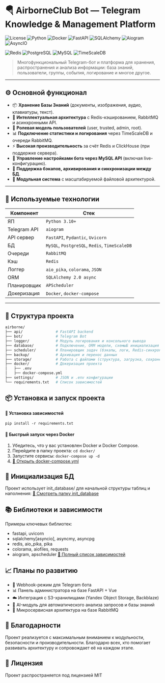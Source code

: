 # 🪂 AirborneClub Bot — Telegram Knowledge & Management Platform

![License](https://img.shields.io/badge/license-MIT-blue.svg )
![Python](https://img.shields.io/badge/python-3.12%2B-yellow.svg )
![Docker](https://img.shields.io/badge/dockerized-yes-blue.svg )
![FastAPI](https://img.shields.io/badge/api-FastAPI-00b894.svg )
![SQLAlchemy](https://img.shields.io/badge/sqlalchemy-SQL%20Toolkit-blue.svg )
![Aiogram]( https://img.shields.io/badge/aiogram-5.0-blueviolet.svg?logo=telegram&logoColor=white)
![AsyncIO]( https://img.shields.io/badge/asyncio-%23008BFF.svg?logo=python&logoColor=white)

![Redis](https://img.shields.io/badge/redis-%23DD0031.svg?logo=redis&logoColor=white)
![PostgreSQL]( https://img.shields.io/badge/postgresql-%23316192.svg?logo=postgresql&logoColor=white)
![MySQL]( https://img.shields.io/badge/mysql-%23005C78.svg?logo=mysql&logoColor=white)
![TimeScaleDB]( https://img.shields.io/badge/timescaledb-black?logo=timescaledb&logoColor=brightgreen)


> Многофункциональный Telegram-бот и платформа для хранения, распространения и анализа информации: база знаний, пользователи, группы, события, логирование и многое другое.

---

## ⚙️ Основной функционал

- 📦 **Хранение Базы Знаний** (документы, изображения, аудио, клавиатуры, текст).
- 🧠 **Интеллектуальная архитектура** с Redis-кэшированием, RabbitMQ и асинхронными API.
- 🔐 **Ролевая модель пользователей** (user, trusted, admin, root).
- 📊 **Подключение статистики и логирования** через TimeScaleDB и очереди RabbitMQ.
- ⚡️ **Высокая производительность** за счёт Redis и ClickHouse (при поддержке сервера).
- 🔧 **Управление настройками бота через MySQL API** (включая live-конфигурацию).
- 📁 **Поддержка бэкапов, архивирования и синхронизации между БД**.
- 🔁 **Модульная система** с масштабируемой файловой архитектурой.

---

## 🧰 Используемые технологии

| Компонент       | Стек                              |
|-----------------|-----------------------------------|
| ЯП              | `Python 3.10+`                    |
| Telegram API    | `aiogram`                         |
| API сервер      | `FastAPI`, `Pydantic`, `Uvicorn`  |
| БД              | `MySQL`, `PostgreSQL`, `Redis`, `TimeScaleDB` |
| Очереди         | `RabbitMQ`                        |
| Кэш             | `Redis`                           |
| Логгер          | `aio_pika`, `colorama`, `JSON`    |
| ORM             | `SQLAlchemy 2.0 async`            |
| Планировщик     | `APScheduler`                     |
| Докеризация     | `Docker`, `docker-compose`        |

---

## 📂 Структура проекта

```bash
airborne/
├── api/               # FastAPI backend
├── bot/               # Telegram Bot
├── logger/            # Модуль логирования и консольного вывода
├── database/          # Подключение, ORM модели, схемыБ инициализация
├── scheduler/         # Планировщик задач (бэкапы, логи, Redis-синхронизация)
├── backup/            # Архивация и перенос данных
├── storage/           # Работа с файлами (структура, загрузка, сохранение)
├── docker/            # Докеризация проекта
│   ├── .env
│   ├── docker-compose.yml
├── settings/          # JSON и .env конфигурации
└── requirements.txt   # Список зависимостей
```

## 📦 Установка и запуск проекта
#### 🔧 Установка зависимостей

`pip install -r requirements.txt`

#### 🐳 Быстрый запуск через Docker
1. Убедитесь, что у вас установлен Docker и Docker Compose.
2. Перейдите в папку проекта:
`cd docker/`
3. Запустите сервисы:
`docker-compose up -d`
4. [📁 Открыть docker-compose.yml](./database/docker/docker-compose.yml)

## 💾 Инициализация БД
Проект использует init_database/ для начальной структуры таблиц и наполнения: [📁 Смотреть папку init_database](./database/init/)

## 📚 Библиотеки и зависимости
Примеры ключевых библиотек:
- fastapi, uvicorn
- sqlalchemy[asyncio], asyncmy, asyncpg
- redis, aio_pika, pika
- colorama, aiofiles, requests
- aiogram, apscheduler
[📄 Полный список зависимостей](requirements.txt)

## 📈 Планы по развитию
- 📡 Webhook-режим для Telegram бота
- 📊 Панель администратора на базе FastAPI + Vue
- ☁️ Интеграция с S3-хранилищами (Yandex Object Storage, Backblaze)
- 🧠 AI-модуль для автоматического анализа запросов и базы знаний
- 🔌 Микросервисная архитектура на базе RabbitMQ

## 🙏 Благодарности
Проект реализуется с максимальным вниманием к модульности, безопасности и производительности. Благодарю всех, кто помогает развивать архитектуру и сопровождает её на каждом этапе.

## 📄 Лицензия
Проект распространяется под лицензией MIT
